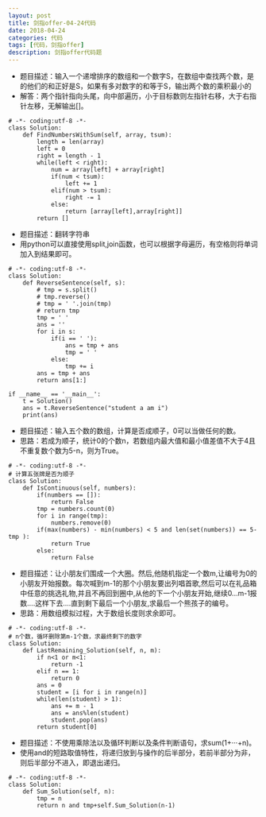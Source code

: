 ```yaml
---
layout: post
title: 剑指offer-04-24代码
date: 2018-04-24
categories: 代码
tags: [代码，剑指offer]
description: 剑指offer代码题
---
```


- 题目描述：输入一个递增排序的数组和一个数字S，在数组中查找两个数，是的他们的和正好是S，如果有多对数字的和等于S，输出两个数的乘积最小的
- 解答：两个指针指向头尾，向中部遍历，小于目标数则左指针右移，大于右指针左移，无解输出[]。

```
# -*- coding:utf-8 -*-
class Solution:
    def FindNumbersWithSum(self, array, tsum):
        length = len(array)
        left = 0
        right = length - 1
        while(left < right):
            num = array[left] + array[right]
            if(num < tsum):
                left += 1
            elif(num > tsum):
                right -= 1
            else:
                return [array[left],array[right]]
        return []
```

- 题目描述：翻转字符串
- 用python可以直接使用split,join函数，也可以根据字母遍历，有空格则将单词加入到结果即可。

```
# -*- coding:utf-8 -*-
class Solution:
    def ReverseSentence(self, s):
        # tmp = s.split()
        # tmp.reverse()
        # tmp = ' '.join(tmp)
        # return tmp
        tmp = ' '
        ans = ''
        for i in s:
            if(i == ' '):
                ans = tmp + ans
                tmp = ' '
            else:
                tmp += i
        ans = tmp + ans
        return ans[1:]

if __name__ == '__main__':
    t = Solution()
    ans = t.ReverseSentence("student a am i")
    print(ans)
```

- 题目描述：输入五个数的数组，计算是否成顺子，0可以当做任何的数。
- 思路：若成为顺子，统计0的个数n，若数组内最大值和最小值差值不大于4且不重复数个数为5-n，则为True。

```
# -*- coding:utf-8 -*-
# 计算五张牌是否为顺子
class Solution:
    def IsContinuous(self, numbers):
        if(numbers == []):
            return False
        tmp = numbers.count(0)
        for i in range(tmp):
            numbers.remove(0)
        if(max(numbers) - min(numbers) < 5 and len(set(numbers)) == 5-tmp ):
            return True
        else:
            return False

```

- 题目描述：让小朋友们围成一个大圈。然后,他随机指定一个数m,让编号为0的小朋友开始报数。每次喊到m-1的那个小朋友要出列唱首歌,然后可以在礼品箱中任意的挑选礼物,并且不再回到圈中,从他的下一个小朋友开始,继续0...m-1报数....这样下去....直到剩下最后一个小朋友,求最后一个熊孩子的编号。
- 思路：用数组模拟过程，大于数组长度则求余即可。

```
# -*- coding:utf-8 -*-
# n个数，循环删除第m-1个数，求最终剩下的数字
class Solution:
    def LastRemaining_Solution(self, n, m):
        if n<1 or m<1:
            return -1
        elif n == 1:
            return 0
        ans = 0
        student = [i for i in range(n)]
        while(len(student) > 1):
            ans += m - 1
            ans = ans%len(student)
            student.pop(ans)
        return student[0]
```

- 题目描述：不使用乘除法以及循环判断以及条件判断语句，求sum(1+···+n)。
- 使用and的短路取值特性，将递归放到与操作的后半部分，若前半部分为非，则后半部分不进入，即退出递归。

```
# -*- coding:utf-8 -*-
class Solution:
    def Sum_Solution(self, n):
        tmp = n
        return n and tmp+self.Sum_Solution(n-1)
```
